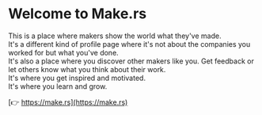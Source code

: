 # Welcome to Make.rs

This is a place where makers show the world what they've made.  
It's a different kind of profile page where it's not about the companies you worked for but what you've done.  
It's also a place where you discover other makers like you. Get feedback or let others know what you think about their work.  
It's where you get inspired and motivated.  
It's where you learn and grow.  

[👉 https://make.rs](https://make.rs)
